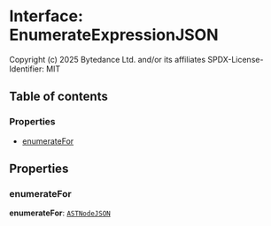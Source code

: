 # Interface: EnumerateExpressionJSON

Copyright (c) 2025 Bytedance Ltd. and/or its affiliates
SPDX-License-Identifier: MIT

## Table of contents

### Properties

* [enumerateFor](/en/auto-docs/variable-plugin/interfaces/EnumerateExpressionJSON.md#enumeratefor)

## Properties

### enumerateFor

**enumerateFor**: [`ASTNodeJSON`](/en/auto-docs/variable-plugin/interfaces/ASTNodeJSON.md)
